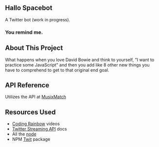 ## Hallo Spacebot

A Twitter bot (work in progress).

### You remind me.


## About This Project

What happens when you love David Bowie and think to yourself, "I want to practice some JavaScript" and then you add like 8 other new things you have to comprehend to get to that original end goal.

## API Reference

Utilizes the API at [MusixMatch](https://developer.musixmatch.com/)

## Resources Used

+ [Coding Rainbow](http://codingrainbow.com) videos
+ [Twitter Streaming API](https://dev.twitter.com/streaming/overview) docs
+ All the [node](https://nodejs.org/en/)
+ NPM [Twit](https://www.npmjs.com/package/twit) package
